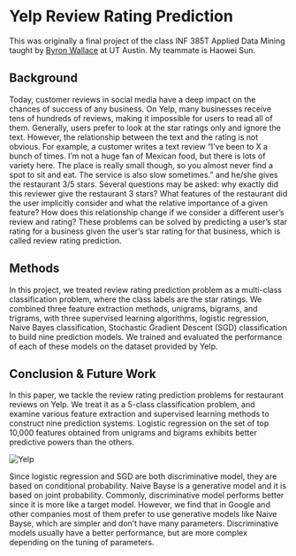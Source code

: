 # Yelp Review Rating Prediction

This was originally a final project of the class INF 385T Applied Data Mining taught by [Byron Wallace](http://www.byronwallace.com/) at UT Austin. My teammate is Haowei Sun.

## Background

Today, customer reviews in social media have a deep impact on the chances of success of any business. On Yelp, many businesses receive tens of hundreds of reviews, making it impossible for users to read all of them. Generally, users prefer to look at the star ratings only and ignore the text. However, the relationship between the text and the rating is not obvious. For example, a customer writes a text review “I’ve been to X a bunch of times. I’m not a huge fan of Mexican food, but there is lots of variety here. The place is really small though, so you almost never find a spot to sit and eat. The service is also slow sometimes.” and he/she gives the restaurant 3/5 stars. Several questions may be asked: why exactly did this reviewer give the restaurant 3 stars? What features of the restaurant did the user implicitly consider and what the relative importance of a given feature? How does this relationship change if we consider a different user’s review and rating? These problems can be solved by predicting a user’s star rating for a business given the user’s star rating for that business, which is called review rating prediction.

## Methods

In this project, we treated review rating prediction problem as a multi-class classification problem, where the class labels are the star ratings. We combined three feature extraction methods, unigrams, bigrams, and trigrams, with three supervised learning algorithms, logistic regression, Naive Bayes classification, Stochastic Gradient Descent (SGD) classification to build nine prediction models. We trained and evaluated the performance of each of these models on the dataset provided by Yelp.

## Conclusion & Future Work
In this paper, we tackle the review rating prediction problems for restaurant reviews on Yelp. We treat it as a 5-class classification problem, and examine various feature extraction and
supervised learning methods to construct nine prediction systems. Logistic regression on the set of top 10,000 features obtained from unigrams and bigrams exhibits better predictive
powers than the others.

![Yelp](../../images/code/yelp-1.png "Yelp")

Since logistic regression and SGD are both discriminative model, they are based on conditional probability. Naive Bayse is a generative model and it is based on joint probability. Commonly, discriminative model performs better since it is more like a target model. However, we find that in Google and other companies most of them prefer to use generative models like Naive Bayse, which are simpler and don’t have many parameters. Discriminative models usually have a better performance, but are more complex depending on the tuning of parameters.
